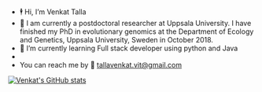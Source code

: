 - :business_suit_levitating: Hi, I’m Venkat Talla 
- :lab_coat:  I am currently a postdoctoral researcher at Uppsala University. I have finished my PhD in evolutionary genomics at the Department of Ecology and Genetics, Uppsala University, Sweden in October 2018.
- :briefcase: I’m currently learning Full stack developer using python and Java
- 
- You can reach me by :e-mail: tallavenkat.vit@gmail.com


[![Venkat's GitHub stats](https://github-readme-stats.vercel.app/api?username=venta380&show_icons=true&theme=radical)](https://github.com/anuraghazra/github-readme-stats)


<!---
venta380/venta380 is a ✨ special ✨ repository because its `README.md` (this file) appears on your GitHub profile.
You can click the Preview link to take a look at your changes.
--->
